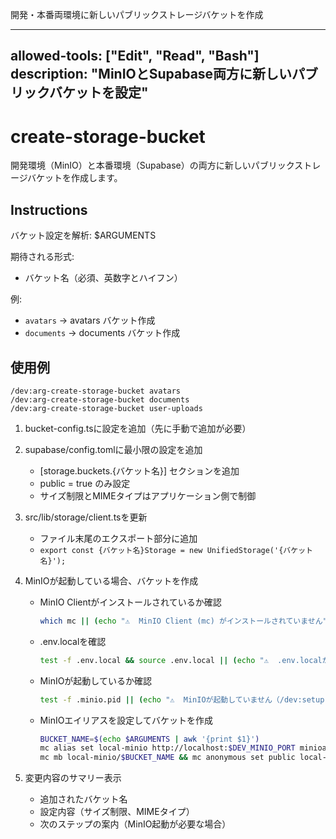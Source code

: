 開発・本番両環境に新しいパブリックストレージバケットを作成

---
allowed-tools: ["Edit", "Read", "Bash"]
description: "MinIOとSupabase両方に新しいパブリックバケットを設定"
---

# create-storage-bucket

開発環境（MinIO）と本番環境（Supabase）の両方に新しいパブリックストレージバケットを作成します。

## Instructions

バケット設定を解析: $ARGUMENTS

期待される形式:
- バケット名（必須、英数字とハイフン）

例:
- `avatars` → avatars バケット作成
- `documents` → documents バケット作成

## 使用例

```
/dev:arg-create-storage-bucket avatars
/dev:arg-create-storage-bucket documents
/dev:arg-create-storage-bucket user-uploads
```

1. bucket-config.tsに設定を追加（先に手動で追加が必要）

2. supabase/config.tomlに最小限の設定を追加
   - [storage.buckets.{バケット名}] セクションを追加
   - public = true のみ設定
   - サイズ制限とMIMEタイプはアプリケーション側で制御

3. src/lib/storage/client.tsを更新
   - ファイル末尾のエクスポート部分に追加
   - `export const {バケット名}Storage = new UnifiedStorage('{バケット名}');`

4. MinIOが起動している場合、バケットを作成
   - MinIO Clientがインストールされているか確認
     ```bash
     which mc || (echo "⚠️  MinIO Client (mc) がインストールされていません" && echo "インストールコマンド: brew install minio-mc" && exit 1)
     ```
   
   - .env.localを確認
     ```bash
     test -f .env.local && source .env.local || (echo "⚠️  .env.localが見つかりません" && exit 1)
     ```
   
   - MinIOが起動しているか確認
     ```bash
     test -f .minio.pid || (echo "⚠️  MinIOが起動していません（/dev:setup-storage で起動してください）" && exit 1)
     ```
   
   - MinIOエイリアスを設定してバケットを作成
     ```bash
     BUCKET_NAME=$(echo $ARGUMENTS | awk '{print $1}')
     mc alias set local-minio http://localhost:$DEV_MINIO_PORT minioadmin minioadmin
     mc mb local-minio/$BUCKET_NAME && mc anonymous set public local-minio/$BUCKET_NAME && echo "✅ MinIOバケット作成完了"
     ```

5. 変更内容のサマリー表示
   - 追加されたバケット名
   - 設定内容（サイズ制限、MIMEタイプ）
   - 次のステップの案内（MinIO起動が必要な場合）
